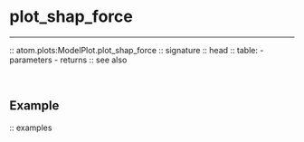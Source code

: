 # plot_shap_force
-----------------

:: atom.plots:ModelPlot.plot_shap_force
    :: signature
    :: head
    :: table:
        - parameters
        - returns
    :: see also

<br>

## Example

:: examples
